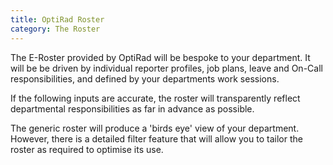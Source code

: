 ```yaml
---
title: OptiRad Roster
category: The Roster
---
```

T﻿he E-Roster provided by OptiRad will be bespoke to your department. It will be be driven by individual reporter profiles, job plans, leave and On-Call responsibilities, and defined by your departments work sessions. 

If the following inputs are accurate, the roster will transparently reflect departmental responsibilities as far in advance as possible. 

The generic roster will produce a 'birds eye' view of your department. However, there is a detailed filter feature that will allow you to tailor the roster as required to optimise its use.